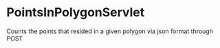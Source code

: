 # PointsInPolygonServlet
Counts the points that resided in a given polygon via json format through POST
